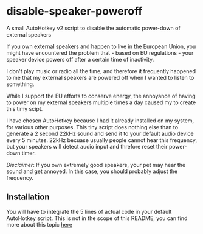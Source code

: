 # disable-speaker-poweroff
A small AutoHotkey v2 script to disable the automatic power-down of external speakers

If you own external speakers and happen to live in the European Union, you might have encountered the probleḿ that - based on EU regulations - your speaker device powers off after a certain time of inactivity.

I don't play music or radio all the time, and therefore it frequently happened to me that my external speakers are powered off when I wanted to listen to something.

While I support the EU efforts to conserve energy, the annoyance of having to power on my external speakers multiple times a day caused my to create this timy scipt.

I have chosen AutoHotkey because I had it already installed on my system, for various other purposes. This tiny script does nothing else than to generate a 2 second 22kHz sound and send it to your default audio device every 5 minutes. 22kHz becuase usually people cannot hear this frequency, but your speakers will detect audio input and threfore reset their power-down timer.

*Disclaimer*: If you own extremely good speakers, your pet may hear the sound and get annoyed. In this case, you should probably adjust the frequency.

## Installation
You will have to integrate the 5 lines of actual code in your default AutoHotkey script. This is not in the scope of this README, you can find more about this topic [here](https://www.autohotkey.com/docs/v2/Scripts.htm)
